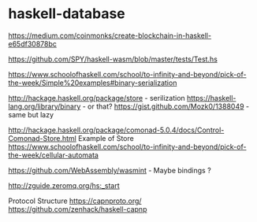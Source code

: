 # haskell-database
https://medium.com/coinmonks/create-blockchain-in-haskell-e65df30878bc

https://github.com/SPY/haskell-wasm/blob/master/tests/Test.hs


https://www.schoolofhaskell.com/school/to-infinity-and-beyond/pick-of-the-week/Simple%20examples#binary-serialization

http://hackage.haskell.org/package/store - serilization
https://haskell-lang.org/library/binary - or that?
https://gist.github.com/Mozk0/1388049 - same but lazy


http://hackage.haskell.org/package/comonad-5.0.4/docs/Control-Comonad-Store.html
Example of Store https://www.schoolofhaskell.com/school/to-infinity-and-beyond/pick-of-the-week/cellular-automata


https://github.com/WebAssembly/wasmint - Maybe bindings ?


http://zguide.zeromq.org/hs:_start

Protocol Structure
https://capnproto.org/
https://github.com/zenhack/haskell-capnp